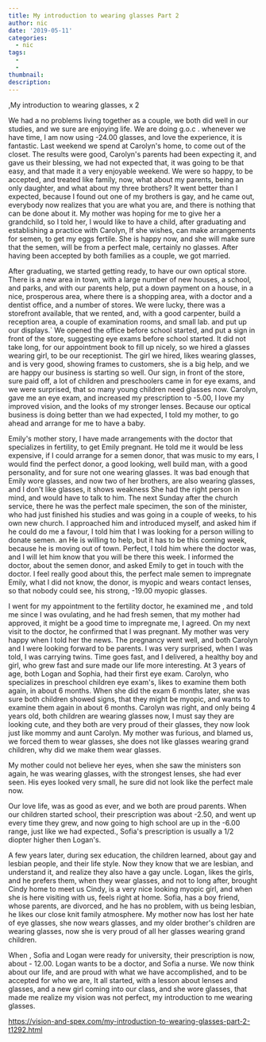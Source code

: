 ```yaml
---
title: My introduction to wearing glasses Part 2
author: nic
date: '2019-05-11'
categories:
  - nic
tags:
  - 
  - 
thumbnail: 
description: 
---
```


,My introduction to wearing glasses, x 2


We had a no problems living together as a couple, we both did well in our studies, and we sure are enjoying life.
We are doing g.o.c . whenever we have time, I am now using -24.00 glasses, and love the experience, it is fantastic.
Last weekend we spend at Carolyn's home, to come out of the closet.
The results were good, Carolyn's parents had been expecting it, and gave us their blessing, we had not expected that, it was going to be that easy, and that made it a very enjoyable weekend.
We were so happy, to be accepted, and treated like family, now, what about my parents, being an only daughter, and what about my three brothers?
It went better than I expected, because I found out one of my brothers is gay,
and he came out, everybody now realizes that you are what you are, and there is nothing that can be done about it.
My mother was hoping for me to give her a grandchild, so I told her, I would
like to have a child, after graduating and establishing a practice with Carolyn, If she wishes, can make arrangements for semen, to get my eggs fertile. 
She is happy now, and she will make sure that the semen, will be from a perfect male, certainly no glasses. 
After having been accepted by both families as a couple, we got married.


After graduating, we started getting ready, to have our own optical store.
There is a new area in town, with a large number of new houses, a school, and parks, and with our parents help, put a down payment on a house, in a nice, prosperous area, where there is a shopping area, with a doctor and a dentist office, and a number of stores. 
We were lucky, there was a storefront available, that we rented, and, with a good carpenter, build a reception area, a couple of examination rooms, and small lab. and put up our displays.`
We opened the office before school started, and put a sign in front of the store, suggesting eye exams before school started.
It did not take long, for our appointment book to fill up nicely, so we hired a glasses wearing girl, to be our receptionist. 
The girl we hired, likes wearing glasses, and is very good, showing frames to customers, she is a big help, and we are happy our business is starting so well. 
Our sign, in front of the store, sure paid off, a lot of children and preschoolers came in for eye exams, and we were surprised, that so many young children need glasses now. 
Carolyn, gave me an eye exam, and increased my prescription to -5.00,
I love my improved vision, and the looks of my stronger lenses.
Because our optical business is doing better than we had expected, I told my mother, to go ahead and arrange for me to have a baby.




Emily's mother story,
I have made arrangements with the doctor that specializes in fertility, to get Emily pregnant.
He told me it would be less expensive, if I could arrange for a semen donor, that was music to my ears, I would find the perfect donor, a good looking, well build man, with a good personality, and for sure not one wearing glasses.
It was bad enough that Emily wore glasses, and now two of her brothers, are also wearing glasses, and I don't like glasses, it shows weakness 
She had the right person in mind, and would have to talk to him.
The next Sunday after the church service, there he was the perfect male specimen, the son of the minister, who had just finished his studies and was going in a couple of weeks, to his own new church.
I approached him and introduced myself, and asked him if he could do me a favour, I told him that I was looking for a person willing to donate semen. an 
He is willing to help, but it has to be this coming week, because he is moving out of town. 
Perfect, I told him where the doctor was, and I will let him know that you will be there this week.
I informed the doctor, about the semen donor, and asked Emily to get in touch with the doctor.
I feel really good about this, the perfect male semen to impregnate Emily, what I did not know, the donor, is myopic and wears contact lenses, so that nobody could see, his strong, -19.00 myopic glasses.


I went for my appointment to the fertility doctor, he examined me , and told me since I was ovulating, and he had fresh semen, that my mother had approved, it might be a good time to impregnate me, I agreed.
On my next visit to the doctor, he confirmed that I was pregnant.
My mother was very happy when I told her the news.
The pregnancy went well, and both Carolyn and I were looking forward to be parents.
I was very surprised, when I was told, I was carrying twins.
Time goes fast, and I delivered, a healthy boy and girl, who grew fast and sure made our life more interesting. 
At 3 years of age, both Logan and Sophia, had their first eye exam. Carolyn, who specializes in preschool children eye exam's, likes to examine them both again, in about 6 months. 
When she did the exam 6 months later, she was sure both children showed signs, that they might be myopic, and wants to examine them again in about 6 months.
Carolyn was right, and only being 4 years old, both children are wearing glasses now, I must say they are looking cute, and they both are very proud of their glasses, they now look just like mommy and aunt Carolyn. 
My mother was furious, and blamed us, we forced them to wear glasses, she does not like glasses wearing grand children, why did we make them wear glasses.


My mother could not believe her eyes, when she saw the ministers son again, he was wearing glasses, with the strongest lenses, she had ever seen.
His eyes looked very small, he sure did not look like the perfect male now.


Our love life, was as good as ever, and we both are proud parents.
When our children started school, their prescription was about -2.50, and went up every time they grew, and now going to high school are up in the -6.00 range, just like we had expected., Sofia's prescription is usually a 1/2 diopter higher then Logan's.


A few years later, during sex education, the children learned, about gay and lesbian people, and their life style.
Now they know that we are lesbian, and understand it, and realize they also have a gay uncle.
Logan, likes the girls, and he prefers them, when they wear glasses, and not to long after, brought Cindy home to meet us 
Cindy, is a very nice looking myopic girl, and when she is here visiting with us, feels right at home.
Sofia, has a boy friend, whose parents, are divorced, and he has no problem, with us being lesbian, he likes our close knit family atmosphere.
My mother now has lost her hate of eye glasses, she now wears glasses, and my older brother's children are wearing glasses, now she is very proud of all her glasses wearing grand children.


When , Sofia and Logan were ready for university, their prescription is now,
about - 12.00.
Logan wants to be a doctor, and Sofia a nurse.
We now think about our life, and are proud with what we have accomplished,
and to be accepted for who we are,
It all started, with a lesson about lenses and glasses, and a new girl coming into our class, and she wore glasses, that made me realize my vision was not perfect, my introduction to me wearing glasses.

https://vision-and-spex.com/my-introduction-to-wearing-glasses-part-2-t1292.html

